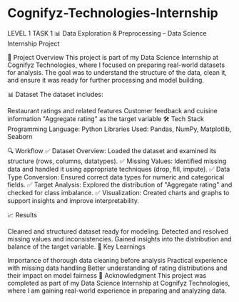 # Cognifyz-Technologies-Internship
LEVEL 1 TASK 1
📊 Data Exploration & Preprocessing – Data Science Internship Project

📌 Project Overview
This project is part of my Data Science Internship at Cognifyz Technologies, where I focused on preparing real-world datasets for analysis. The goal was to understand the structure of the data, clean it, and ensure it was ready for further processing and model building.

📊 Dataset
The dataset includes:

Restaurant ratings and related features
Customer feedback and cuisine information
"Aggregate rating" as the target variable
🛠️ Tech Stack
Programming Language: Python
Libraries Used: Pandas, NumPy, Matplotlib, Seaborn

🔍 Workflow
✅ Dataset Overview: Loaded the dataset and examined its structure (rows, columns, datatypes).
✅ Missing Values: Identified missing data and handled it using appropriate techniques (drop, fill, impute).
✅ Data Type Conversion: Ensured correct data types for numeric and categorical fields.
✅ Target Analysis: Explored the distribution of "Aggregate rating" and checked for class imbalance.
✅ Visualization: Created charts and graphs to support insights and improve interpretability.

📈 Results

Cleaned and structured dataset ready for modeling.
Detected and resolved missing values and inconsistencies.
Gained insights into the distribution and balance of the target variable.
🚀 Key Learnings

Importance of thorough data cleaning before analysis
Practical experience with missing data handling
Better understanding of rating distributions and their impact on model fairness
🌟 Acknowledgment
This project was completed as part of my Data Science Internship at Cognifyz Technologies, where I am gaining real-world experience in preparing and analyzing data.
